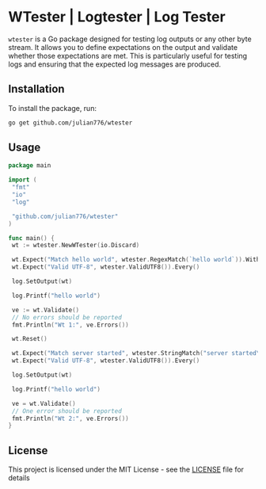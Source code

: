 # WTester | Logtester | Log Tester

`wtester` is a Go package designed for testing log outputs or any other byte stream. It allows you to define expectations on the output and validate whether those expectations are met. This is particularly useful for testing logs and ensuring that the expected log messages are produced.

## Installation

To install the package, run:

```sh
go get github.com/julian776/wtester
```

## Usage

```go
package main

import (
 "fmt"
 "io"
 "log"

 "github.com/julian776/wtester"
)

func main() {
 wt := wtester.NewWTester(io.Discard)

 wt.Expect("Match hello world", wtester.RegexMatch(`hello world`)).WithMax(1).WithMin(1)
 wt.Expect("Valid UTF-8", wtester.ValidUTF8()).Every()

 log.SetOutput(wt)

 log.Printf("hello world")

 ve := wt.Validate()
 // No errors should be reported
 fmt.Println("Wt 1:", ve.Errors())

 wt.Reset()

 wt.Expect("Match server started", wtester.StringMatch("server started\n", true)).WithMax(1).WithMin(1)
 wt.Expect("Valid UTF-8", wtester.ValidUTF8()).Every()

 log.SetOutput(wt)

 log.Printf("hello world")

 ve = wt.Validate()
 // One error should be reported
 fmt.Println("Wt 2:", ve.Errors())
}
```

## License

This project is licensed under the MIT License - see the [LICENSE](LICENSE) file for details
